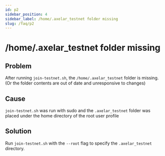 ```yaml
---
id: p2
sidebar_position: 4
sidebar_label: /home/.axelar_testnet folder missing
slug: /faq/p2
---
```


# /home/.axelar_testnet folder missing

## Problem
After running `join-testnet.sh`, the `/home/.axelar_testnet` folder is missing. (Or the folder contents are out of date and unresponsive to changes)

## Cause
`join-testnet.sh` was run with sudo and the `.axelar_testnet` folder was placed under the home directory of the root user profile

## Solution
Run `join-testnet.sh` with the `--root` flag to specify the `.axelar_testnet` directory.


